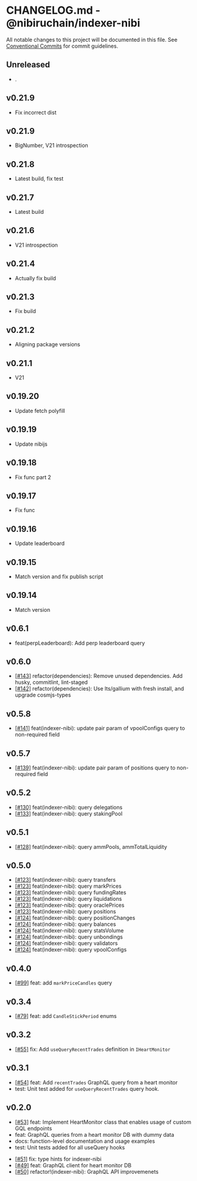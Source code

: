 # CHANGELOG.md - @nibiruchain/indexer-nibi

All notable changes to this project will be documented in this file.
See [Conventional Commits](https://conventionalcommits.org) for commit guidelines.

## Unreleased

- .

## v0.21.9

- Fix incorrect dist

## v0.21.9

- BigNumber, V21 introspection

## v0.21.8

- Latest build, fix test

## v0.21.7

- Latest build

## v0.21.6

- V21 introspection

## v0.21.4

- Actually fix build

## v0.21.3

- Fix build

## v0.21.2

- Aligning package versions

## v0.21.1

- V21

## v0.19.20

- Update fetch polyfill

## v0.19.19

- Update nibijs

## v0.19.18

- Fix func part 2

## v0.19.17

- Fix func

## v0.19.16

- Update leaderboard

## v0.19.15

- Match version and fix publish script

## v0.19.14

- Match version

## v0.6.1

- feat(perpLeaderboard): Add perp leaderboard query

## v0.6.0

- [[#143]](https://github.com/NibiruChain/ts-sdk/pull/143) refactor(dependencies): Remove unused dependencies. Add husky, commitlint, lint-staged
- [[#142]](https://github.com/NibiruChain/ts-sdk/pull/142) refactor(dependencies): Use lts/gallium with fresh install, and upgrade cosmjs-types

## v0.5.8

- [[#141]](https://github.com/NibiruChain/ts-sdk/pull/141) feat(indexer-nibi): update pair param of vpoolConfigs query to non-required field

## v0.5.7

- [[#139]](https://github.com/NibiruChain/ts-sdk/pull/139) feat(indexer-nibi): update pair param of positions query to non-required field

## v0.5.2

- [[#130]](https://github.com/NibiruChain/ts-sdk/pull/130) feat(indexer-nibi): query delegations
- [[#133]](https://github.com/NibiruChain/ts-sdk/pull/133) feat(indexer-nibi): query stakingPool

## v0.5.1

- [[#128]](https://github.com/NibiruChain/ts-sdk/pull/128) feat(indexer-nibi): query ammPools, ammTotalLiquidity

## v0.5.0

- [[#123]](https://github.com/NibiruChain/ts-sdk/pull/123) feat(indexer-nibi): query transfers
- [[#123]](https://github.com/NibiruChain/ts-sdk/pull/123) feat(indexer-nibi): query markPrices
- [[#123]](https://github.com/NibiruChain/ts-sdk/pull/123) feat(indexer-nibi): query fundingRates
- [[#123]](https://github.com/NibiruChain/ts-sdk/pull/123) feat(indexer-nibi): query liquidations
- [[#123]](https://github.com/NibiruChain/ts-sdk/pull/123) feat(indexer-nibi): query oraclePrices
- [[#123]](https://github.com/NibiruChain/ts-sdk/pull/123) feat(indexer-nibi): query positions
- [[#124]](https://github.com/NibiruChain/ts-sdk/pull/124) feat(indexer-nibi): query positionChanges
- [[#124]](https://github.com/NibiruChain/ts-sdk/pull/124) feat(indexer-nibi): query balances
- [[#124]](https://github.com/NibiruChain/ts-sdk/pull/124) feat(indexer-nibi): query statsVolume
- [[#124]](https://github.com/NibiruChain/ts-sdk/pull/124) feat(indexer-nibi): query unbondings
- [[#124]](https://github.com/NibiruChain/ts-sdk/pull/124) feat(indexer-nibi): query validators
- [[#124]](https://github.com/NibiruChain/ts-sdk/pull/124) feat(indexer-nibi): query vpoolConfigs

## v0.4.0

- [[#99]](https://github.com/NibiruChain/ts-sdk/pull/99) feat: add `markPriceCandles` query

## v0.3.4

- [[#79]](https://github.com/NibiruChain/ts-sdk/pull/79) feat: add `CandleStickPeriod` enums

## v0.3.2

- [[#55]](https://github.com/NibiruChain/ts-sdk/pull/54) fix: Add `useQueryRecentTrades` definition in `IHeartMonitor`

## v0.3.1

- [[#54]](https://github.com/NibiruChain/ts-sdk/pull/54) feat: Add `recentTrades` GraphQL query from a heart monitor
- test: Unit test added for `useQueryRecentTrades` query hook.

## v0.2.0

- [[#53]](https://github.com/NibiruChain/ts-sdk/pull/53) feat: Implement HeartMonitor class that enables usage of custom GQL endpoints
- feat: GraphQL queries from a heart monitor DB with dummy data
- docs: function-level documentation and usage examples
- test: Unit tests added for all useQuery hooks

* [[#51]](https://github.com/NibiruChain/ts-sdk/pull/51) fix: type hints for indexer-nibi
* [[#49]](https://github.com/NibiruChain/ts-sdk/pull/49) feat: GraphQL client for heart monitor DB
* [[#50]](https://github.com/NibiruChain/ts-sdk/pull/50) refactor!(indexer-nibi): GraphQL API improvemenets
